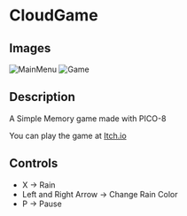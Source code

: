 # CloudGame
## Images

![MainMenu](https://imgur.com/VBMjcE6.gif)
![Game](https://imgur.com/0ztHh8Q.gif)

## Description
A Simple Memory game made with PICO-8

You can play the game at [Itch.io](https://justantors.itch.io/the-cloud-business)

## Controls

* X -> Rain
* Left and Right Arrow -> Change Rain Color
* P -> Pause
 
